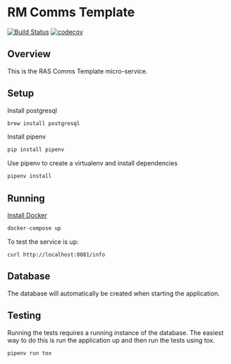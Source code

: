 # RM Comms Template
[![Build Status](https://travis-ci.com/ONSdigital/rm-comms-template-service.svg?branch=rm-census)](https://travis-ci.com/ONSdigital/rm-comms-template-service) 
[![codecov](https://codecov.io/gh/ONSdigital/rm-comms-template-service/branch/master/graph/badge.svg)](https://codecov.io/gh/ONSdigital/rm-comms-template-service)


## Overview
This is the RAS Comms Template micro-service.


## Setup
Install postgresql
```bash
brew install postgresql
```

Install pipenv
```bash
pip install pipenv
```

Use pipenv to create a virtualenv and install dependencies
```bash
pipenv install
```
## Running
[Install Docker](https://docs.docker.com/engine/installation/)
```bash
docker-compose up
```
To test the service is up:

```
curl http://localhost:8081/info
```

## Database

The database will automatically be created when starting the application.

## Testing
Running the tests requires a running instance of the database. The easiest way to do this is run the application up 
and then run the tests using tox.
```
pipenv run tox
```